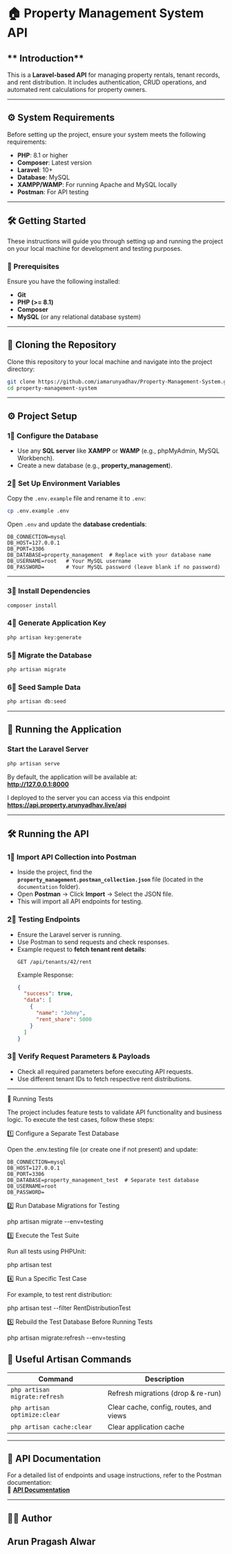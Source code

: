 # **🏠 Property Management System API**  

## ** Introduction**  
This is a **Laravel-based API** for managing property rentals, tenant records, and rent distribution. It includes authentication, CRUD operations, and automated rent calculations for property owners.  

---

## **⚙️ System Requirements**  

Before setting up the project, ensure your system meets the following requirements:  

- **PHP**: 8.1 or higher  
- **Composer**: Latest version  
- **Laravel**: 10+  
- **Database**: MySQL  
- **XAMPP/WAMP**: For running Apache and MySQL locally  
- **Postman**: For API testing  

---

## **🛠️ Getting Started**  

These instructions will guide you through setting up and running the project on your local machine for development and testing purposes.  

### **📌 Prerequisites**  

Ensure you have the following installed:  

- **Git**  
- **PHP (>= 8.1)**  
- **Composer**  
- **MySQL** (or any relational database system)  

---

## **💚 Cloning the Repository**  

Clone this repository to your local machine and navigate into the project directory:  

```sh
git clone https://github.com/iamarunyadhav/Property-Management-System.git
cd property-management-system
```

---

## **⚙️ Project Setup**  

### **1⃣ Configure the Database**  

- Use any **SQL server** like **XAMPP** or **WAMP** (e.g., phpMyAdmin, MySQL Workbench).  
- Create a new database (e.g., **property_management**).  

### **2⃣ Set Up Environment Variables**  

Copy the `.env.example` file and rename it to `.env`:  
```sh
cp .env.example .env
```

Open `.env` and update the **database credentials**:  
```env
DB_CONNECTION=mysql
DB_HOST=127.0.0.1
DB_PORT=3306
DB_DATABASE=property_management  # Replace with your database name
DB_USERNAME=root   # Your MySQL username
DB_PASSWORD=       # Your MySQL password (leave blank if no password)
```

---

### **3⃣ Install Dependencies**  
```sh
composer install
```

### **4⃣ Generate Application Key**  
```sh
php artisan key:generate
```

### **5⃣ Migrate the Database**  
```sh
php artisan migrate
```

### **6⃣ Seed Sample Data**  
```sh
php artisan db:seed
```

---

## **🚀 Running the Application**  

### **Start the Laravel Server**  
```sh
php artisan serve
```

By default, the application will be available at:  
**http://127.0.0.1:8000**  

I deployed to the server you can access via this endpoint
**https://api.property.arunyadhav.live/api**

---

## **🛠️ Running the API**  

### **1⃣ Import API Collection into Postman**  
- Inside the project, find the **`property_management.postman_collection.json`** file (located in the `documentation` folder).  
- Open **Postman** → Click **Import** → Select the JSON file.  
- This will import all API endpoints for testing.  

### **2⃣ Testing Endpoints**  
- Ensure the Laravel server is running.  
- Use Postman to send requests and check responses.  
- Example request to **fetch tenant rent details**:  
  ```http
  GET /api/tenants/42/rent
  ```
  Example Response:
  ```json
  {
    "success": true,
    "data": [
      {
        "name": "Johny",
        "rent_share": 5000
      }
    ]
  }
  ```

### **3⃣ Verify Request Parameters & Payloads**  
- Check all required parameters before executing API requests.  
- Use different tenant IDs to fetch respective rent distributions.  

---

🔧 Running Tests

The project includes feature tests to validate API functionality and business logic. To execute the test cases, follow these steps:

1️⃣ Configure a Separate Test Database

Open the .env.testing file (or create one if not present) and update:

```env
DB_CONNECTION=mysql
DB_HOST=127.0.0.1
DB_PORT=3306
DB_DATABASE=property_management_test  # Separate test database
DB_USERNAME=root
DB_PASSWORD=
```

2️⃣ Run Database Migrations for Testing

php artisan migrate --env=testing

3️⃣ Execute the Test Suite

Run all tests using PHPUnit:

php artisan test

4️⃣ Run a Specific Test Case

For example, to test rent distribution:

php artisan test --filter RentDistributionTest

5️⃣ Rebuild the Test Database Before Running Tests

php artisan migrate:refresh --env=testing




## **📄 Useful Artisan Commands**  

| Command | Description |
|---------|-------------|
| `php artisan migrate:refresh` | Refresh migrations (drop & re-run) |
| `php artisan optimize:clear` | Clear cache, config, routes, and views |
| `php artisan cache:clear` | Clear application cache |

---

## **📝 API Documentation**  
For a detailed list of endpoints and usage instructions, refer to the Postman documentation:  
🔗 **[API Documentation](https://documenter.getpostman.com/view/24328222/2sAYdeLrnP)**  

---

## **👨‍💻 Author**  
**Arun Pragash Alwar**  
---

